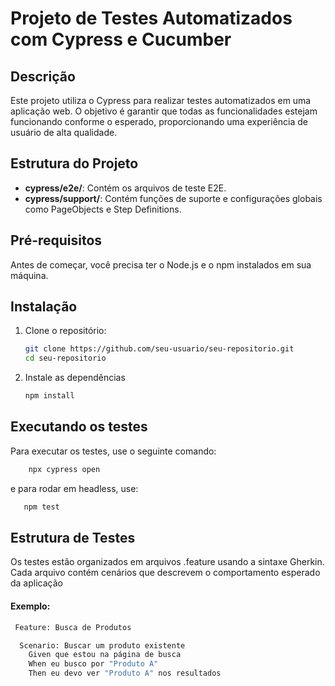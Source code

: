 # Projeto de Testes Automatizados com Cypress e Cucumber

## Descrição

Este projeto utiliza o Cypress para realizar testes automatizados em uma aplicação web. O objetivo é garantir que todas as funcionalidades estejam funcionando conforme o esperado, proporcionando uma experiência de usuário de alta qualidade.

## Estrutura do Projeto

- **cypress/e2e/**: Contém os arquivos de teste E2E.
- **cypress/support/**: Contém funções de suporte e configurações globais como PageObjects e Step Definitions.

## Pré-requisitos

Antes de começar, você precisa ter o Node.js e o npm instalados em sua máquina.

## Instalação

1. Clone o repositório:
   ```bash
   git clone https://github.com/seu-usuario/seu-repositorio.git
   cd seu-repositorio
2. Instale as dependências
   ```bash
   npm install
## Executando os testes
Para executar os testes, use o seguinte comando:
```bash
    npx cypress open
 ```
 e para rodar em headless, use:
 ```bash
    npm test
 ```
 ## Estrutura de Testes
Os testes estão organizados em arquivos .feature usando a sintaxe Gherkin. Cada arquivo contém cenários que descrevem o comportamento esperado da aplicação
 #### Exemplo:
```bash
 Feature: Busca de Produtos

  Scenario: Buscar um produto existente
    Given que estou na página de busca
    When eu busco por "Produto A"
    Then eu devo ver "Produto A" nos resultados
```